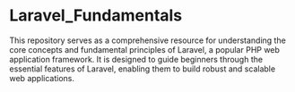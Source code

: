 # Laravel_Fundamentals
This repository serves as a comprehensive resource for understanding the core concepts and fundamental principles of Laravel, a popular PHP web application framework. It is designed to guide beginners through the essential features of Laravel, enabling them to build robust and scalable web applications.
